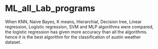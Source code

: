 # ML_all_Lab_programs

When KNN, Naive Bayes, K means, Hierarchial, Decision tree, Linear regression, Logistic regression, SVM and MLP algorithms were compared, the logistic regression has given more accuracy than all the algorithms. hence it is the best algorithm for the classification of austin weather dataset.
